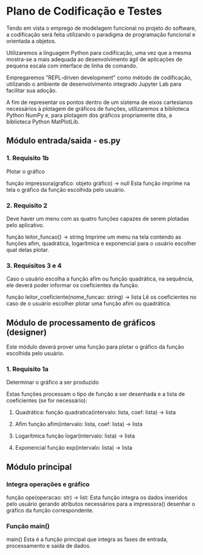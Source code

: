 # Plano de Codificação e Testes

Tendo em vista o emprego de modelagem funcional no projeto do software, a codificação será feita utilizando o paradigma de programação funcional e orientada a objetos.

Utilizaremos a linguagem Python para codificação, uma vez que a mesma mostra-se a mais adequada ao desenvolvimento ágil de aplicações de pequena escala com interface de linha de comando.

Empregaremos "REPL-driven development" como método de codificação, utilizando o ambiente de desenvolvimento integrado Jupyter Lab para facilitar sua adoção.

A fim de representar os pontos dentro de um sistema de eixos cartesianos necessários à plotagem de gráficos de funções, utilizaremos a biblioteca Python NumPy e, para plotagem dos gráficos propriamente dita, a biblioteca Python MatPlotLib.



## Módulo entrada/saida - es.py

### 1. Requisito 1b

Plotar o gráfico

função impressora(grafico: objeto gráfico) -> null
Esta função imprime na tela o gráfico da função escolhida pelo usuário.


### 2. Requisito 2

Deve haver um menu com as quatro funções capazes de serem plotadas pelo aplicativo.

função leitor_funcao() -> string
Imprime um menu na tela contendo as funções afim, quadrática, logarítmica e exponencial para o usuário escolher qual delas plotar.


### 3. Requisitos 3 e 4

Caso o usuário escolha a função afim ou função quadrática, na sequência, ele deverá poder informar os coeficientes da função.

função leitor_coeficiente(nome_funcao: string) -> lista
Lê os coeficientes no caso de o usuário escolher plotar uma função afim ou quadrática.


## Módulo de processamento de gráficos (designer)

Este módulo deverá prover uma função para plotar o gráfico da função escolhida pelo usuário.

### 1. Requisito 1a

Determinar o gráfico a ser produzido

Estas funções processam o tipo de função a ser desenhada e a lista de coeficientes (se for necessário):
1. Quadrática:
função quadratica(intervalo: lista, coef: lista) -> lista

2. Afim
função afim(intervalo: lista, coef: lista) -> lista

3. Logarítmica
função logar(intervalo: lista) -> lista

4. Exponencial
função exp(intervalo: lista) -> lista



## Módulo principal

### Integra operações e gráfico

função ope(operacao: str) -> list:
Esta função integra os dados inseridos pelo usuário gerando atributos necessários para a impressora() desenhar o gráfico da função correspondente.


### Função main()

main()
Esta é a função principal que integra as fases de entrada, processamento e saída de dados.
